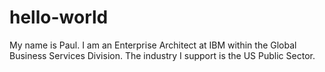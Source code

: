 # hello-world

My name is Paul.  I am an Enterprise Architect at IBM within the Global Business Services Division.  The industry I support is the US Public Sector.
